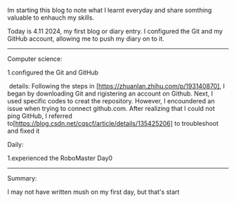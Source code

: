 Im starting this blog to note what I learnt everyday and share somthing valuable to enhauch my skills.

Today is 4.11 2024, my first blog or diary entry. I configured the Git and my GitHub account, allowing me to push my diary on to it.

---

Computer science:

1.configured the Git and GitHub

​	details: Following the steps in [https://zhuanlan.zhihu.com/p/193140870], I began by downloading Git and rigistering an account on Github. Next, I used specific codes to creat the repository. However, I encoundered an issue when trying to connect github.com. After realizing that I could not ping GitHub, I referred to[https://blog.csdn.net/cqscf/article/details/135425206] to troubleshoot and fixed it

Daily:

1.experienced the RoboMaster Day0

---

Summary:

I may not have written mush on  my first day, but that's start